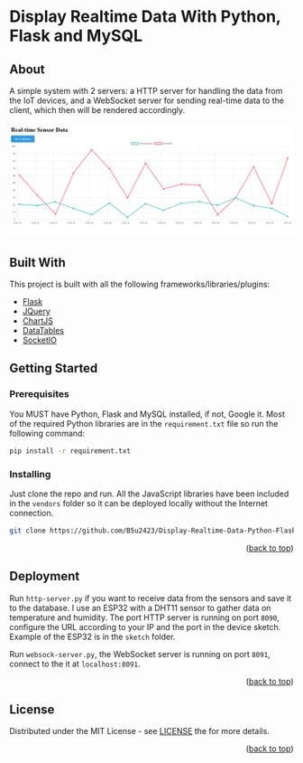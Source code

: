 <a id="readme-top"></a>

# Display Realtime Data With Python, Flask and MySQL

## About

A simple system with 2 servers: a HTTP server for handling the data from the IoT devices, and a WebSocket server for sending real-time data to the client, which then will be rendered accordingly.

![Example Chart](/assets/rt-chart.png)

## Built With

This project is built with all the following frameworks/libraries/plugins:

* [Flask](https://flask.palletsprojects.com/en/3.0.x/)
* [JQuery](https://jquery.com/)
* [ChartJS](https://www.chartjs.org/)
* [DataTables](https://datatables.net/)
* [SocketIO](https://socket.io/)

## Getting Started

### Prerequisites

You MUST have Python, Flask and MySQL installed, if not, Google it. Most of the required Python libraries are in the `requirement.txt` file so run the following command:

```bash
pip install -r requirement.txt
```

### Installing

Just clone the repo and run. All the JavaScript libraries have been included in the `vendors` folder so it can be deployed locally without the Internet connection.

```bash
git clone https://github.com/B5u2423/Display-Realtime-Data-Python-Flask-MySQL.git python-display-realtime
```

<p align="right">(<a href="#readme-top">back to top</a>)</p>

## Deployment

Run `http-server.py` if you want to receive data from the sensors and save it to the database. I use an ESP32 with a DHT11 sensor to gather data on temperature and humidity. The port HTTP server is running on port `8090`, configure the URL according to your IP and the port in the device sketch. Example of the ESP32 is in the `sketch` folder.

Run `websock-server.py`, the WebSocket server is running on port `8091`, connect to the it at `localhost:8091`.

<p align="right">(<a href="#readme-top">back to top</a>)</p>

## License

Distributed under the MIT License - see [LICENSE](LICENSE) the for more details.

<p align="right">(<a href="#readme-top">back to top</a>)</p>